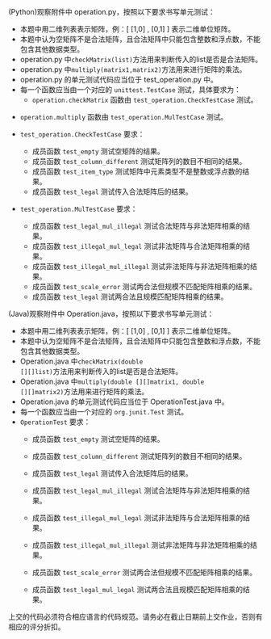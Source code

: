 (Python)观察附件中 operation.py，按照以下要求书写单元测试：

*   本题中用二维列表表示矩阵，例：[ [1,0] , [0,1] ] 表示二维单位矩阵。
*   本题中认为空矩阵不是合法矩阵，且合法矩阵中只能包含整数和浮点数，不能包含其他数据类型。
*   operation.py 中<code>checkMatrix(list)</code>方法用来判断传入的list是否是合法矩阵。
* operation.py 中<code>multiply(matrix1,matrix2)</code>方法用来进行矩阵的乘法。
*   operation.py 的单元测试代码应当位于 test_operation.py 中。
*   每一个函数应当由一个对应的 <code>unittest.TestCase</code> 测试，具体要求为：
    -   <code>operation.checkMatrix</code> 函数由 <code>test_operation.CheckTestCase</code> 测试。
 -   <code>operation.multiply</code> 函数由 <code>test_operation.MulTestCase</code> 测试。
*   <code>test_operation.CheckTestCase</code> 要求：
    -   成员函数 <code>test_empty</code> 测试空矩阵的结果。
    -   成员函数 <code>test_column_different</code> 测试矩阵列的数目不相同的结果。
    -   成员函数 <code>test_item_type</code> 测试矩阵中元素类型不是整数或浮点数的结果。
    -   成员函数 <code>test_legal</code> 测试传入合法矩阵后的结果。

*   <code>test_operation.MulTestCase</code> 要求：
    -   成员函数 <code>test_legal_mul_illegal</code> 测试合法矩阵与非法矩阵相乘的结果。
    -   成员函数 <code>test_illegal_mul_legal</code> 测试非法矩阵与合法矩阵相乘的结果。
    -   成员函数 <code>test_illegal_mul_illegal</code> 测试非法矩阵与非法矩阵相乘的结果。
    -   成员函数 <code>test_scale_error</code> 测试两合法但规模不匹配矩阵相乘的结果。
    -   成员函数 <code>test_legal</code> 测试两合法且规模匹配矩阵相乘的结果。

(Java)观察附件中 Operation.java，按照以下要求书写单元测试：

*   本题中用二维列表表示矩阵，例：[ [1,0] , [0,1] ] 表示二维单位矩阵。
*   本题中认为空矩阵不是合法矩阵，且合法矩阵中只能包含整数和浮点数，不能包含其他数据类型。
*   Operation.java 中<code>checkMatrix(double [][]list)</code>方法用来判断传入的list是否是合法矩阵。
*   Operation.java 中<code>multiply(double [][]matrix1, double [][]matrix2)</code>方法用来进行矩阵的乘法。
*   Operation.java 的单元测试代码应当位于 OperationTest.java 中。
*   每一个函数应当由一个对应的 <code>org.junit.Test</code> 测试。
*   <code>OperationTest</code> 要求：
    -   成员函数 <code>test_empty</code> 测试空矩阵的结果。
    -   成员函数 <code>test_column_different</code> 测试矩阵列的数目不相同的结果。
    -   成员函数 <code>test_legal</code> 测试传入合法矩阵后的结果。

    -   成员函数 <code>test_legal_mul_illegal</code> 测试合法矩阵与非法矩阵相乘的结果。
    -   成员函数 <code>test_illegal_mul_legal</code> 测试非法矩阵与合法矩阵相乘的结果。
    -   成员函数 <code>test_illegal_mul_illegal</code> 测试非法矩阵与非法矩阵相乘的结果。
    -   成员函数 <code>test_scale_error</code> 测试两合法但规模不匹配矩阵相乘的结果。
    -   成员函数 <code>test_legal_mul_legal</code> 测试两合法且规模匹配矩阵相乘的结果。

上交的代码必须符合相应语言的代码规范。请务必在截止日期前上交作业，否则有相应的评分折扣。
